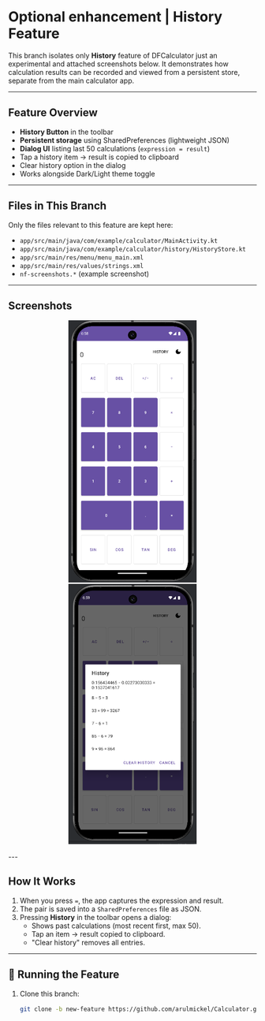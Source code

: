 # Optional enhancement | History Feature

This branch isolates only **History** feature of DFCalculator just an experimental and attached screenshots below.
It demonstrates how calculation results can be recorded and viewed from a persistent store, separate from the main calculator app.

---

## Feature Overview
- **History Button** in the toolbar
- **Persistent storage** using SharedPreferences (lightweight JSON)
- **Dialog UI** listing last 50 calculations (`expression = result`)
- Tap a history item → result is copied to clipboard
- Clear history option in the dialog
- Works alongside Dark/Light theme toggle

---

## Files in This Branch
Only the files relevant to this feature are kept here:
- `app/src/main/java/com/example/calculator/MainActivity.kt`  
- `app/src/main/java/com/example/calculator/history/HistoryStore.kt`  
- `app/src/main/res/menu/menu_main.xml`  
- `app/src/main/res/values/strings.xml`  
- `nf-screenshots.*` (example screenshot)

---

## Screenshots

<p align="center">
  <img src="nf-screenshots/1.png" alt="App" width="260" />
  <img src="nf-screenshots/2.png" alt="Demo"  width="260" />
</p>
---

## How It Works
1. When you press `=`, the app captures the expression and result.
2. The pair is saved into a `SharedPreferences` file as JSON.
3. Pressing **History** in the toolbar opens a dialog:
   - Shows past calculations (most recent first, max 50).
   - Tap an item → result copied to clipboard.
   - "Clear history" removes all entries.

---

## 🚀 Running the Feature
1. Clone this branch:
   ```bash
   git clone -b new-feature https://github.com/arulmickel/Calculator.git


